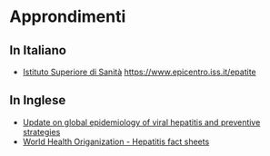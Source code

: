# Approndimenti

## In Italiano

- [Istituto Superiore di Sanità](https://www.issalute.it/index.php/la-salute-dalla-a-alla-z-menu/e/epatiti)
  https://www.epicentro.iss.it/epatite

## In Inglese

- [Update on global epidemiology of viral hepatitis and preventive strategies](https://www.ncbi.nlm.nih.gov/pmc/articles/PMC6232563/)
- [World Health Origanization - Hepatitis fact sheets](https://www.who.int/topics/hepatitis/factsheets/en/)
